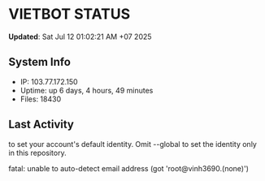 # VIETBOT STATUS
**Updated**: Sat Jul 12 01:02:21 AM +07 2025

## System Info
- IP: 103.77.172.150
- Uptime: up 6 days, 4 hours, 49 minutes
- Files: 18430

## Last Activity

to set your account's default identity.
Omit --global to set the identity only in this repository.

fatal: unable to auto-detect email address (got 'root@vinh3690.(none)')
